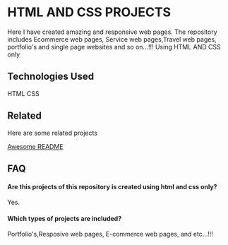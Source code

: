 
# HTML AND CSS PROJECTS

Here I have created amazing and responsive web pages. The repository includes Ecommerce web pages, Service web pages,Travel web pages, portfolio's and single page websites and so on...!!!    Using HTML AND CSS only


## Technologies Used
HTML CSS
## Related

Here are some related projects

[Awesome README](https://github.com/YogeshProjects/Javascript-Projects?tab=readme-ov-file#readme-ov-file)


## FAQ

#### Are this projects of this repository is created using html and css only?

Yes.

#### Which types of projects are included?

Portfolio's,Resposive web pages, E-commerce web pages, and etc...!!!


